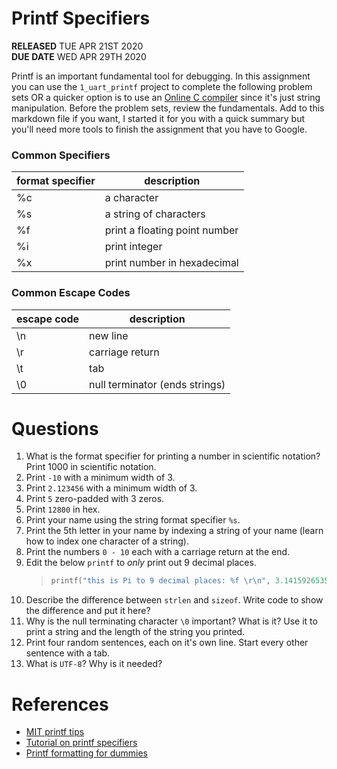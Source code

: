 

# Printf Specifiers
**RELEASED** TUE APR 21ST 2020  
**DUE DATE** WED APR 29TH 2020  

Printf is an important fundamental tool for debugging. In this assignment you can use the `1_uart_printf` project to complete the following problem sets OR a quicker option is to use an [Online C compiler](https://www.onlinegdb.com/online_c_compiler) since it's just string manipulation. Before the problem sets, review the fundamentals. Add to this markdown file if you want, I started it for you with a quick summary but you'll need more tools to finish the assignment that you have to Google. 

### Common Specifiers
| format specifier | description                   | 
|------------------|-------------------------------|
| %c               | a character                   |  
| %s               | a string of characters        | 
| %f               | print a floating point number |
| %i | print integer |
| %x | print number in hexadecimal |

### Common Escape Codes
| escape code | description                   | 
|------------------|-------------------------------|
| \n             | new line                |  
| \r             | carriage return     | 
| \t | tab |
| \0 | null terminator (ends strings) |

# Questions
1. What is the format specifier for printing a number in scientific notation? Print 1000 in scientific notation. 
1. Print `-10` with a minimum width of 3.
2. Print `2.123456` with a minimum width of 3.
2. Print `5` zero-padded with 3 zeros. 
3. Print `12800` in hex. 
4. Print your name using the string format specifier `%s`.
5. Print the 5th letter in your name by indexing a string of your name (learn how to index one character of a string).  
6. Print the numbers `0 - 10` each with a carriage return at the end.
7. Edit the below `printf` to *only* print out 9 decimal places.
   >```c
   >printf("this is Pi to 9 decimal places: %f \r\n", 3.141592653589793238462643);
   >```
8. Describe the difference between `strlen` and `sizeof`. Write code to show the difference and put it here?
9. Why is the null terminating character `\0` important? What is it? Use it to print a string and the length of the string you printed. 
10. Print four random sentences, each on it's own line. Start every other sentence with a tab.
11. What is `UTF-8`? Why is it needed?

# References
*  [MIT printf tips](http://web.mit.edu/10.001/Web/Course_Notes/c_Notes/tips_printf.html)
*  [Tutorial on printf specifiers](https://alvinalexander.com/programming/printf-format-cheat-sheet/)
*  [Printf formatting for dummies](https://www.dummies.com/programming/c/how-to-format-with-printf-in-c-programming/)
